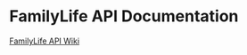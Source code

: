 # FamilyLife API Documentation
[FamilyLife API Wiki](https://github.com/CruGlobal/FamilyLifeAPIDocs/wiki/API-Documentation)
